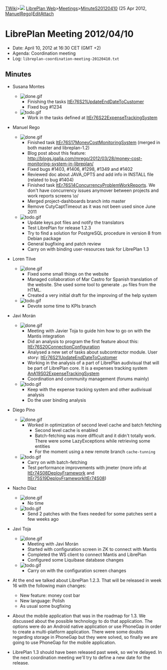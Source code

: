 [TWiki](/twiki/Main/WebHome)&gt;![](/twiki/TWiki/TWikiDocGraphics/web-bg-small.gif) [LibrePlan Web](/twiki/LibrePlan/WebHome)&gt;[Meetings](/twiki/LibrePlan/Meetings)&gt;[MinuteS20120410](http://wiki.libreplan-enterprise.com/twiki/LibrePlan/MinuteS20120410 "Topic revision: 2 (25 Apr 2012 - 06:00:05)") (25 Apr 2012, [ManuelRego](/twiki/Main/ManuelRego))[Edit](http://wiki.libreplan-enterprise.com/twiki/bin/edit/LibrePlan/MinuteS20120410?t=1520337960 "Edit this topic text")[Attach](/twiki/bin/attach/LibrePlan/MinuteS20120410 "Attach an image or document to this topic")

 LibrePlan Meeting 2012/04/10
============================================================================================================================

-   Date: April 10, 2012 at 16:30 CET (GMT +2)
-   Agenda: Coordination meeting
-   Log: `libreplan-coordination-meeting-20120410.txt`

 Minutes
----------------------------------

-   Susana Montes
    -   ![done.gif](/twiki/TWiki/TWikiDocGraphics/done.gif)
        -   Finishing the tasks [ItEr76S21UpdateEndDateToCustomer](/twiki/LibrePlan/ItEr76S21UpdateEndDateToCustomer)
        -   Fixed bug \#1234
    -   ![todo.gif](/twiki/TWiki/TWikiDocGraphics/todo.gif)
        -   Work in the tasks defined at [ItEr76S22ExpenseTrackingSystem](/twiki/LibrePlan/ItEr76S22ExpenseTrackingSystem)

-   Manuel Rego
    -   ![done.gif](/twiki/TWiki/TWikiDocGraphics/done.gif)
        -   Finished task [ItEr76S17MoneyCostMonitoringSystem](/twiki/LibrePlan/ItEr76S17MoneyCostMonitoringSystem) (merged in both master and libreplan-1.2)
        -   Blog post about this feature: <http://blogs.igalia.com/mrego/2012/03/28/money-cost-monitoring-system-in-libreplan/>
        -   Fixed bugs \#1403, \#1406, \#1298, \#1349 and \#1402
        -   Reviewed doc about JAVA\_OPTS and add info in INSTALL file (related to bug \#1404)
        -   Finished task [ItEr76S14ConcurrencyProblemWorkReports](/twiki/LibrePlan/ItEr76S14ConcurrencyProblemWorkReports). We don't have concurrency issues anymover between projects and work reports screens \\o/
        -   Merged project-dashboards branch into master
        -   Remove CutyCaptTimeout as it was not been used since June 2011
    -   ![todo.gif](/twiki/TWiki/TWikiDocGraphics/todo.gif)
        -   Update keys.pot files and notify the translators
        -   Test LibrePlan for release 1.2.3
        -   Try to find a solution for PostgreSQL procedure in version 8 from Debian package
        -   General bugfixing and patch review
        -   Carry on with binding user-resources task for LibrePlan 1.3

-   Loren Tilve
    -   ![done.gif](/twiki/TWiki/TWikiDocGraphics/done.gif)
        -   Fixed some small things on the website
        -   Managed collaboration of Mar Castro for Spanish translation of the website. She used some tool to generate `.po` files from the HTML.
        -   Created a very initial draft for the improving of the help system
    -   ![todo.gif](/twiki/TWiki/TWikiDocGraphics/todo.gif)
        -   Devote some time to KPIs branch

-   Javi Morán
    -   ![done.gif](/twiki/TWiki/TWikiDocGraphics/done.gif)
        -   Meeting with Javier Toja to guide him how to go on with the Mantis integration
        -   Did an analysis to program the first feature about this: [ItEr76S20ConnectionConfiguration](/twiki/LibrePlan/ItEr76S20ConnectionConfiguration)
        -   Analysed a new set of tasks about subcontractor module. User story: [ItEr76S21UpdateEndDateToCustomer](/twiki/LibrePlan/ItEr76S21UpdateEndDateToCustomer)
        -   Working in the analysis of a part of LibrePlan audivisual that will be part of LibrePlan core. It is a expenses tracking system [AnA19S02ExpenseTrackingSystem](/twiki/LibrePlan/AnA19S02ExpenseTrackingSystem)
        -   Coordination and community management (forums mainly)
    -   ![todo.gif](/twiki/TWiki/TWikiDocGraphics/todo.gif)
        -   Keep with the expense tracking system and other audivisual analysis
        -   Do the user binding analysis

-   Diego Pino
    -   ![done.gif](/twiki/TWiki/TWikiDocGraphics/done.gif)
        -   Worked in optimization of second level cache and batch fetching
            -   Second level cache is enabled
            -   Batch-fetching was more difficult and it didn't totally work. There were some LazyExceptions while retrieving some entities
            -   For the moment using a new remote branch `cache-tunning`
    -   ![todo.gif](/twiki/TWiki/TWikiDocGraphics/todo.gif)
        -   Carry on with batch-fetching
        -   Test performance improvements with jmeter (more info at [ItEr74S08DeployFramework](/twiki/LibrePlan/ItEr74S08DeployFramework) and [ItEr75S19DeployFrameworkItEr74S08](/twiki/LibrePlan/ItEr75S19DeployFrameworkItEr74S08))

-   Nacho Díaz
    -   ![done.gif](/twiki/TWiki/TWikiDocGraphics/done.gif)
        -   No time
    -   ![todo.gif](/twiki/TWiki/TWikiDocGraphics/todo.gif)
        -   Send 2 patches with the fixes needed for some patches sent a few weeks ago

-   Javi Toja
    -   ![done.gif](/twiki/TWiki/TWikiDocGraphics/done.gif)
        -   Meeting with Javi Morán
        -   Started with configuration screen in ZK to connect with Mantis
        -   Completed the WS client to connect Mantis and LibrePlan
        -   Configured some Liquibase database changes
    -   ![todo.gif](/twiki/TWiki/TWikiDocGraphics/todo.gif)
        -   Carry on with the configuration screen changes

-   At the end we talked about LibrePlan 1.2.3. That will be released in week 16 with the following main changes:
    -   New feature: money cost bar
    -   New language: Polish
    -   As usual some bugfixing

-   About the mobile application that was in the roadmap for 1.3. We discussed about the possible technology to do that application. The options were do an Android native application or use PhoneGap in order to create a multi-platform application. There were some doubts regarding storage in PhoneGap but they were solved, so finally we are going to use PhoneGap for the mobile application.

-   LibrePlan 1.3 should have been released past week, so we're delayed. In the next coordination meeting we'll try to define a new date for the release.

